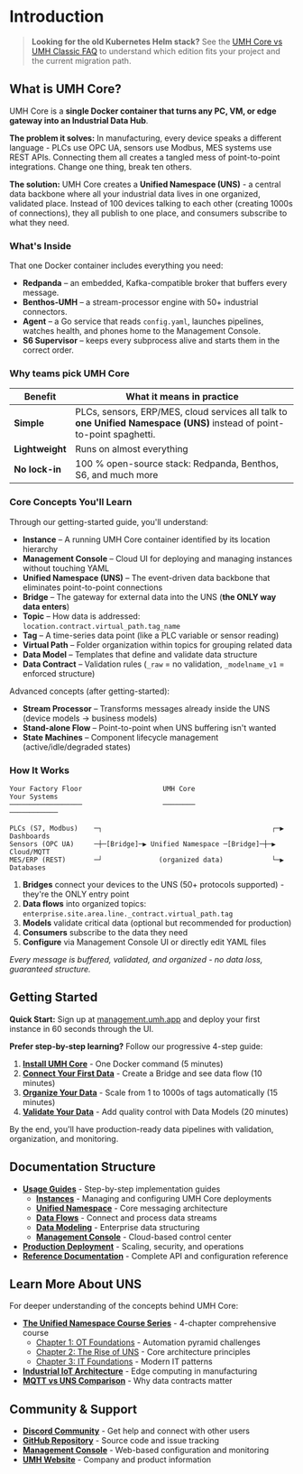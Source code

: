 # Introduction

> **Looking for the old Kubernetes Helm stack?** See the [UMH Core vs UMH Classic FAQ](umh-core-vs-classic-faq.md) to understand which edition fits your project and the current migration path.

## What is UMH Core?

UMH Core is a **single Docker container that turns any PC, VM, or edge gateway into an Industrial Data Hub**.

**The problem it solves:** In manufacturing, every device speaks a different language - PLCs use OPC UA, sensors use Modbus, MES systems use REST APIs. Connecting them all creates a tangled mess of point-to-point integrations. Change one thing, break ten others.

**The solution:** UMH Core creates a **Unified Namespace (UNS)** - a central data backbone where all your industrial data lives in one organized, validated place. Instead of 100 devices talking to each other (creating 1000s of connections), they all publish to one place, and consumers subscribe to what they need.

### What's Inside

That one Docker container includes everything you need:

* **Redpanda** – an embedded, Kafka-compatible broker that buffers every message.
* **Benthos-UMH** – a stream-processor engine with 50+ industrial connectors.
* **Agent** – a Go service that reads `config.yaml`, launches pipelines, watches health, and phones home to the Management Console.
* **S6 Supervisor** – keeps every subprocess alive and starts them in the correct order.

### Why teams pick UMH Core

| Benefit         | What it means in practice                                                                                               |
| --------------- | ----------------------------------------------------------------------------------------------------------------------- |
| **Simple**      | PLCs, sensors, ERP/MES, cloud services all talk to **one Unified Namespace (UNS)** instead of point-to-point spaghetti. |
| **Lightweight** | Runs on almost everything                                                                                               |
| **No lock-in**  | 100 % open-source stack: Redpanda, Benthos, S6, and much more                                                           |

### Core Concepts You'll Learn

Through our getting-started guide, you'll understand:

* **Instance** – A running UMH Core container identified by its location hierarchy
* **Management Console** – Cloud UI for deploying and managing instances without touching YAML
* **Unified Namespace (UNS)** – The event-driven data backbone that eliminates point-to-point connections
* **Bridge** – The gateway for external data into the UNS (**the ONLY way data enters**)
* **Topic** – How data is addressed: `location.contract.virtual_path.tag_name`
* **Tag** – A time-series data point (like a PLC variable or sensor reading)
* **Virtual Path** – Folder organization within topics for grouping related data
* **Data Model** – Templates that define and validate data structure
* **Data Contract** – Validation rules (`_raw` = no validation, `_modelname_v1` = enforced structure)

Advanced concepts (after getting-started):
* **Stream Processor** – Transforms messages already inside the UNS (device models → business models)
* **Stand-alone Flow** – Point-to-point when UNS buffering isn't wanted
* **State Machines** – Component lifecycle management (active/idle/degraded states)

### How It Works

```
Your Factory Floor                    UMH Core                         Your Systems
──────────────────                    ────────                         ────────────
                                                        
PLCs (S7, Modbus)    ─┐                                          ┌─▶ Dashboards
Sensors (OPC UA)     ─┼─[Bridge]─▶ Unified Namespace ─[Bridge]─┼─▶ Cloud/MQTT
MES/ERP (REST)       ─┘              (organized data)            └─▶ Databases
```

1. **Bridges** connect your devices to the UNS (50+ protocols supported) - they're the ONLY entry point
2. **Data flows** into organized topics: `enterprise.site.area.line._contract.virtual_path.tag`
3. **Models** validate critical data (optional but recommended for production)
4. **Consumers** subscribe to the data they need
5. **Configure** via Management Console UI or directly edit YAML files

_Every message is buffered, validated, and organized - no data loss, guaranteed structure._

## Getting Started

**Quick Start:** Sign up at [management.umh.app](https://management.umh.app) and deploy your first instance in 60 seconds through the UI.

**Prefer step-by-step learning?** Follow our progressive 4-step guide:

1. [**Install UMH Core**](getting-started/README.md) - One Docker command (5 minutes)
2. [**Connect Your First Data**](getting-started/1-connect-data.md) - Create a Bridge and see data flow (10 minutes)
3. [**Organize Your Data**](getting-started/2-organize-data.md) - Scale from 1 to 1000s of tags automatically (15 minutes)
4. [**Validate Your Data**](getting-started/3-validate-data.md) - Add quality control with Data Models (20 minutes)

By the end, you'll have production-ready data pipelines with validation, organization, and monitoring.

## Documentation Structure

* [**Usage Guides**](usage/) - Step-by-step implementation guides
  * [**Instances**](usage/instances/) - Managing and configuring UMH Core deployments
  * [**Unified Namespace**](usage/unified-namespace/) - Core messaging architecture
  * [**Data Flows**](usage/data-flows/) - Connect and process data streams
  * [**Data Modeling**](usage/data-modeling/) - Enterprise data structuring
  * [**Management Console**](usage/management-console/) - Cloud-based control center
* [**Production Deployment**](production/) - Scaling, security, and operations
* [**Reference Documentation**](reference/) - Complete API and configuration reference

## Learn More About UNS

For deeper understanding of the concepts behind UMH Core:

* [**The Unified Namespace Course Series**](https://learn.umh.app/featured/) - 4-chapter comprehensive course
  * [Chapter 1: OT Foundations](https://learn.umh.app/lesson/chapter-1-the-foundations-of-the-unified-namespace-in-operational-technology/) - Automation pyramid challenges
  * [Chapter 2: The Rise of UNS](https://learn.umh.app/lesson/chapter-2-the-rise-of-the-unified-namespace/) - Core architecture principles
  * [Chapter 3: IT Foundations](https://learn.umh.app/lesson/chapter-3-the-foundations-of-the-unified-namespace-in-information-technology/) - Modern IT patterns
* [**Industrial IoT Architecture**](https://learn.umh.app/blog/cloud-native-technologies-on-the-edge-in-manufacturing/) - Edge computing in manufacturing
* [**MQTT vs UNS Comparison**](https://learn.umh.app/blog/what-is-mqtt-why-most-mqtt-explanations-suck-and-our-attempt-to-fix-them/) - Why data contracts matter

## Community & Support

* [**Discord Community**](https://discord.gg/F9mqkZnm8U) - Get help and connect with other users
* [**GitHub Repository**](https://github.com/united-manufacturing-hub/united-manufacturing-hub) - Source code and issue tracking
* [**Management Console**](https://management.umh.app) - Web-based configuration and monitoring
* [**UMH Website**](https://www.umh.app/) - Company and product information
